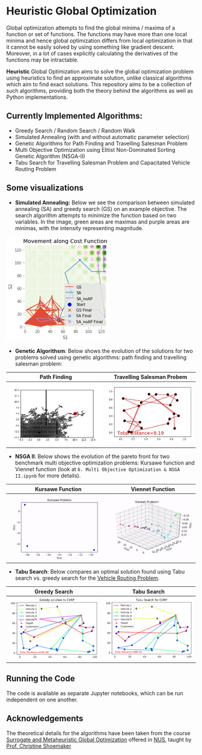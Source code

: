 # Heuristic Global Optimization
Global optimization attempts to find the global minima / maxima of a function or set of functions. The functions may have more than one local minima and hence global optimization differs from local optimization in that it cannot be easily solved by using something like gradient descent. Moreover, in a lot of cases explicitly calculating the derivatives of the functions may be intractable.

**Heuristic** Global Optimization aims to solve the global optimization problem using heuristics to find an approximate solution, unlike classical algorithms which aim to find exact solutions. This repository aims to be a collection of such algorithms, providing both the theory behind the algorithms as well as Python implementations.

## Currently Implemented Algorithms:
* Greedy Search / Random Search / Random Walk
* Simulated Annealing (with and without automatic parameter selection)
* Genetic Algorithms for Path Finding and Travelling Salesman Problem
* Multi Objective Optimization using Elitist Non-Dominated Sorting Genetic Algorithm (NSGA-II)
* Tabu Search for Travelling Salesman Problem and Capacitated Vehicle Routing Problem

## Some visualizations
* **Simulated Annealing:** Below we see the comparison between simulated annealing (SA) and greedy search (GS) on an example objective. The search algorithm attempts to minimize the function based on two variables. In the image, green areas are maximas and purple areas are minimas, with the intensity representing magnitude.
  
![Simulated Annealing example](Images/simulated_annealing.png)

* **Genetic Algorithsm**: Below shows the evolution of the solutions for two problems solved using genetic algorithms: path finding and travelling salesman problem:
  
<center>

 Path Finding          |  Travelling Salesman Probem
:-------------------------:|:-------------------------:
![Path finding using genetic algorithm](Images/GA_PathFinding.gif)  |  ![TSP using genetic algorithms](Images/GA_TSP.gif)
</center>

* **NSGA II**: Below shows the evolution of the pareto front for two benchmark multi objective optimization problems: Kursawe function and Viennet function (look at `6. Multi Objective Optimization & NSGA II.ipynb` for more details).
  
  
<center>

 Kursawe Function          |  Viennet Function
:-------------------------:|:-------------------------:
![Path finding using genetic algorithm](Images/nsga_kursawe.gif)  |  ![TSP using genetic algorithms](Images/nsga_viennet.gif)
</center>

* **Tabu Search**: Below compares an optimal solution found using Tabu search vs. greedy search for the [Vehicle Routing Problem](https://en.wikipedia.org/wiki/Vehicle_routing_problem).

<center>

 Greedy Search          |  Tabu Search
:-------------------------:|:-------------------------:
![VRP optimal solution using Greedy search](Images/vrp_greedy.png)  |  ![VRP optimal solution using Tabu search](Images/vrp_tabu.png)
</center>
  
## Running the Code
The code is available as separate Jupyter notebooks, which can be run independent on one another.

## Acknowledgements
The theoretical details for the algorithms have been taken from the course [Surrogate and Metaheuristic Global Optimization](https://ivle.nus.edu.sg/V1/lms/public/view_moduleoutline.aspx?CourseID=1D86508F-95B6-4BD2-AC09-6A895C581EBF&ClickFrom=StuViewBtn) offered in [NUS](http://www.nus.edu.sg), taught by [Prof. Christine Shoemaker](https://www.eng.nus.edu.sg/isem/staff/christine-a-shoemaker/)